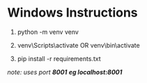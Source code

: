 # Windows Instructions

1. python -m venv venv

2. venv\Scripts\activate  OR  venv\bin\activate

3. pip install -r requirements.txt



*note: uses port **8001**       **eg localhost:8001***

